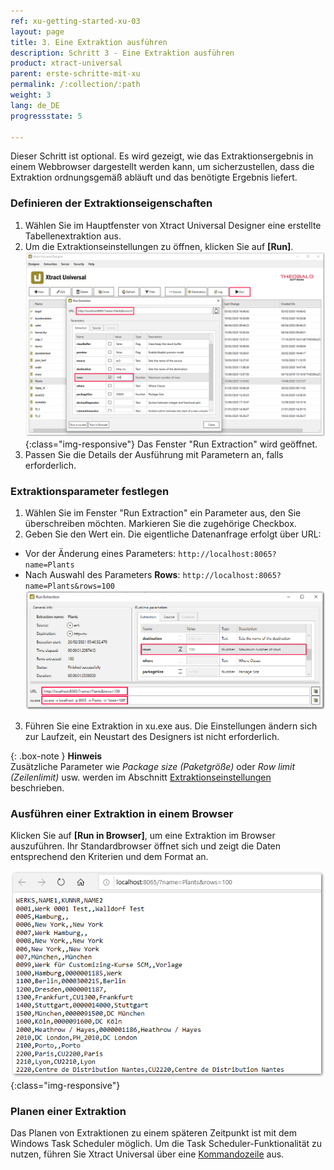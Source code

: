 ```yaml
---
ref: xu-getting-started-xu-03
layout: page
title: 3. Eine Extraktion ausführen
description: Schritt 3 - Eine Extraktion ausführen
product: xtract-universal
parent: erste-schritte-mit-xu
permalink: /:collection/:path
weight: 3
lang: de_DE
progressstate: 5

---
```


Dieser Schritt ist optional. Es wird gezeigt, wie das Extraktionsergebnis in einem Webbrowser dargestellt werden kann, um sicherzustellen, dass die Extraktion ordnungsgemäß abläuft und das benötigte Ergebnis liefert.
																																							 
							

### Definieren der Extraktionseigenschaften 			 

1. Wählen Sie im Hauptfenster von Xtract Universal Designer eine erstellte Tabellenextraktion aus.
2. Um die Extraktionseinstellungen zu öffnen, klicken Sie auf **[Run]**. 
![Run-Table-Extraktion](/img/content/Run-Table-Extraction-Plants.png){:class="img-responsive"}
Das Fenster "Run Extraction" wird geöffnet.
3. Passen Sie die Details der Ausführung mit Parametern an, falls erforderlich. 

### Extraktionsparameter festlegen
1. Wählen Sie im Fenster "Run Extraction" ein Parameter aus, den Sie überschreiben möchten. Markieren Sie die zugehörige Checkbox.
2. Geben Sie den Wert ein. Die eigentliche Datenanfrage erfolgt über URL:
- Vor der Änderung eines Parameters:
`http://localhost:8065?name=Plants`
- Nach Auswahl des Parameters **Rows**:
`http://localhost:8065?name=Plants&rows=100` 
![Run-Table-Extraktion-Param](/img/content/xu/xu_run_extraction_param.png)<br>
3. Führen Sie eine Extraktion in xu.exe aus. Die Einstellungen ändern sich zur Laufzeit, ein Neustart des Designers ist nicht erforderlich. 

{: .box-note }
**Hinweis** <br> Zusätzliche Parameter wie *Package size (Paketgröße)* oder *Row limit (Zeilenlimit)* usw. werden im Abschnitt [Extraktionseinstellungen](https://help.theobald-software.com/de/xtract-universal/table/extraktionseinstellungen) beschrieben. 


### Ausführen einer Extraktion in einem Browser
Klicken Sie auf **[Run in Browser]**, um eine Extraktion im Browser auszuführen. Ihr Standardbrowser öffnet sich und zeigt die Daten entsprechend den Kriterien und dem Format an. <br>

![Tabellen-Extraktion-Browser-Ergebnis](/img/content/run_ausgabe_browser_xu.png){:class="img-responsive"}

### Planen einer Extraktion

Das Planen von Extraktionen zu einem späteren Zeitpunkt ist mit dem Windows Task Scheduler möglich. Um die Task Scheduler-Funktionalität zu nutzen, führen Sie Xtract Universal über eine [Kommandozeile](../fortgeschrittene-techniken/extraktion_einplanen) aus.



